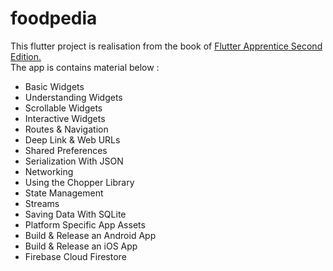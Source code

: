# foodpedia

This flutter project is realisation from the book of [Flutter Apprentice Second Edition.](https://www.kodeco.com/books/flutter-apprentice/v2.0/)</br>
The app is contains material below :
- Basic Widgets
- Understanding Widgets
- Scrollable Widgets
- Interactive Widgets
- Routes & Navigation
- Deep Link & Web URLs
- Shared Preferences
- Serialization With JSON
- Networking
- Using the Chopper Library
- State Management
- Streams
- Saving Data With SQLite
- Platform Specific App Assets
- Build & Release an Android App
- Build & Release an iOS App
- Firebase Cloud Firestore
